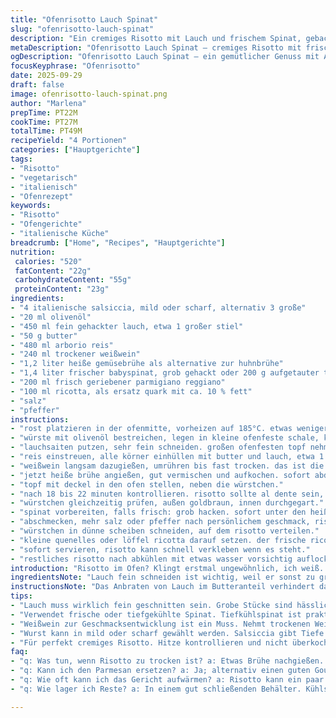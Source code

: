 ```yaml
---
title: "Ofenrisotto Lauch Spinat"
slug: "ofenrisotto-lauch-spinat"
description: "Ein cremiges Risotto mit Lauch und frischem Spinat, gebacken im Ofen mit optionalen würzigen italienischen Würstchen. Die perfekte Balance zwischen Butter, Wein und Parmesan sorgt für Textur und Aroma. Weicher Reis mit bissfestem Kern, begleitet von saftigen Würstchenringen, und verfeinert mit Ricotta-Quenellen. Glutenfrei, ohne Eier und Nüsse. Ideal als Hauptgericht oder als elegante Vorspeise, je nach Portionierung."
metaDescription: "Ofenrisotto Lauch Spinat – cremiges Risotto mit frischem Spinat und Würstchen, ideal als Hauptgericht oder Vorspeise"
ogDescription: "Ofenrisotto Lauch Spinat – ein gemütlicher Genuss mit Aroma von Lauch, Spinat und Parmesan, perfekt zum Teilen"
focusKeyphrase: "Ofenrisotto"
date: 2025-09-29
draft: false
image: ofenrisotto-lauch-spinat.png
author: "Marlena"
prepTime: PT22M
cookTime: PT27M
totalTime: PT49M
recipeYield: "4 Portionen"
categories: ["Hauptgerichte"]
tags:
- "Risotto"
- "vegetarisch"
- "italienisch"
- "Ofenrezept"
keywords:
- "Risotto"
- "Ofengerichte"
- "italienische Küche"
breadcrumb: ["Home", "Recipes", "Hauptgerichte"]
nutrition: 
 calories: "520"
 fatContent: "22g"
 carbohydrateContent: "55g"
 proteinContent: "23g"
ingredients:
- "4 italienische salsiccia, mild oder scharf, alternativ 3 große"
- "20 ml olivenöl"
- "450 ml fein gehackter lauch, etwa 1 großer stiel"
- "50 g butter"
- "480 ml arborio reis"
- "240 ml trockener weißwein"
- "1,2 liter heiße gemüsebrühe als alternative zur huhnbrühe"
- "1,4 liter frischer babyspinat, grob gehackt oder 200 g aufgetauter tiefkühlspinat, gut ausgedrückt"
- "200 ml frisch geriebener parmigiano reggiano"
- "100 ml ricotta, als ersatz quark mit ca. 10 % fett"
- "salz"
- "pfeffer"
instructions:
- "rost platzieren in der ofenmitte, vorheizen auf 185°C. etwas weniger hitze, damit nichts anbrennt."
- "würste mit olivenöl bestreichen, legen in kleine ofenfeste schale, kann auch griffige pfanne sein. zur seite, das öl sorgt für tolle kruste."
- "lauchsaiten putzen, sehr fein schneiden. großen ofenfesten topf nehmen, butter zur hälfte hinein, lauch darin bei mittlerer hitze glasig werden lassen. aufpassen, nicht braun. salzen und pfeffern, sonst fällt der lauch zusammen und wird labbrig."
- "reis einstreuen, alle körner einhüllen mit butter und lauch, etwa 1 bis 2 minuten rühren. reis darf nicht trocken sein, sonst wird er nicht cremig."
- "weißwein langsam dazugießen, umrühren bis fast trocken. das ist die säure für den geschmack. wichtig: reduzierte flüssigkeit gibt aroma und klebrigkeit."
- "jetzt heiße brühe angießen, gut vermischen und aufkochen. sofort abdecken. das abdecken sorgt für eine gleichmäßige garung."
- "topf mit deckel in den ofen stellen, neben die würstchen."
- "nach 18 bis 22 minuten kontrollieren. risotto sollte al dente sein, kern zeigt leichten biss, nicht matschig, aber auch nicht knoch hart."
- "würstchen gleichzeitig prüfen, außen goldbraun, innen durchgegart."
- "spinat vorbereiten, falls frisch: grob hacken. sofort unter den heißen risotto mischen, dabei butter und Parmesan zügig unterrühren. butter gibt glanz und sämigkeit, parmigiano bringt würze und bindet die masse."
- "abschmecken, mehr salz oder pfeffer nach persönlichem geschmack, risotto lebt von der würze."
- "würstchen in dünne scheiben schneiden, auf dem risotto verteilen."
- "kleine quenelles oder löffel ricotta darauf setzen. der frische ricotta dient als kühlender kontrast."
- "sofort servieren, risotto kann schnell verkleben wenn es steht."
- "restliches risotto nach abkühlen mit etwas wasser vorsichtig auflockern und neu erhitzen, nicht mehr backen."
introduction: "Risotto im Ofen? Klingt erstmal ungewöhnlich, ich weiß. Aber diese alte Methode habe ich vor Jahren gelernt und nie wieder auf herkömmliche Weise gemacht. Der Trick liegt in der gleichmäßigen Temperatur und der geduldigen Garung unter Deckel. Statt ständig zu rühren, lässt man die Flüssigkeit langsam vom Reis aufnehmen. Für das Aroma habe ich Lauch gewählt und statt Spinat tiefgekühlten Blattspinat, weil das unkomplizierter ist. Die Würstchen geben Biss und Tiefe; wer Vegetarier ist, lässt sie einfach weg und nimmt mehr Brühe oder ein wenig Pilzpulver für Umami. Unbedingt den Reis nicht von Anfang an zu trocken kochen, sonst knackige Körner sind passé, Stichwort Timing, zwischen bissfest und matschig dünn."
ingredientsNote: "Lauch fein schneiden ist wichtig, weil er sonst zu grob bleibt und unangenehm knackig. Für aromatische Würstchen eignen sich sowohl milde als auch scharfe Salsiccia, je nach Geschmack. Olivenöl zum Anbraten reicht völlig aus, Butter dann zum Verfeinern. Wer keine Hühnerbrühe mag, nimmt Gemüsebrühe, wird etwas leichter in der Note. Weißwein ruhig trockenen nehmen; Alkohol verkocht fast vollständig, lässt Würze zurück. Ricotta für die Frische, alternativ Quark mit leichtem Wasseranteil, bringt angenehme Säure und eine cremige Textur. Parmigiano Reggiano frisch gerieben, nicht vorgeriebenes Pulver, sonst fehlt der Geschmackskick."
instructionsNote: "Das Anbraten von Lauch im Butteranteil verhindert das Anbrennen, wichtig für den Geschmack. Die reduzierende Wirkung des Weins dient als Säurekick und bindet die Aromen. Den Reis nicht ständig rühren, sonst wird die Oberfläche zu klebrig. Durch das Backen im Ofen verteilt sich die Hitze gleichmäßig, so dass die Körner konstant garkochen und nicht anbrennen. Es ist hilfreich, die Bratwürste separat zu garen, damit sie schön knusprig werden. Nach dem Backen den frischen Spinat sofort unterheben, Hitze macht ihn weich und verleiht Frische. Butter und Parmesan sorgen für Cremigkeit und runden ab. Die Ricotta-Quenelles erst vor dem Servieren setzen, sonst verlieren sie ihre frische Textur. Wer das Risotto nochmal aufwärmt, gießt etwas Wasser dazu, damit es nicht trocken wird."
tips:
- "Lauch muss wirklich fein geschnitten sein. Grobe Stücke sind hässlich und knackig. Tobt euch aus, schneiden ist wichtig. Küchentechnik sollte Spaß machen. Geduld zeigen. Erst anbraten, dann weichmachen."
- "Verwendet frische oder tiefgekühlte Spinat. Tiefkühlspinat ist praktisch; austrocknen vermeiden. Fresh wird wunderbar weich. Das Aroma bleibt erhalten. Und nochmals, gebt die Hitze zurück, wenn er daruntermischt wird."
- "Weißwein zur Geschmacksentwicklung ist ein Muss. Nehmt trockenen Wein, nicht süß. Alkohol verkocht, hinterlässt Aroma. Kontrolle dabei: langsam hinzufügen. Aber nicht zu flüssig. Immer umrühren bis fast trocken."
- "Wurst kann in mild oder scharf gewählt werden. Salsiccia gibt Tiefe. Für Vegetarier – einfach weglassen. Dann mehr Brühe dazunehmen. Pilze oder Pilzgewürz können auch helfen; Umami steht obenan. Immer Backrohr daneben kontrollieren."
- "Für perfekt cremiges Risotto. Hitze kontrollieren und nicht überkochend. Rühren ist nur ganz am Anfang wichtig. Dann einfach geduldig sein und die Abdeckung lassen. Ein Versuch, damit die Struktur schön bleibt."
faq:
- "q: Was tun, wenn Risotto zu trocken ist? a: Etwas Brühe nachgießen. Einfach das zufügen. Schließlich kurz umrühren. Aufpassen, dass nichts anbrennt. Immer wieder testessen."
- "q: Kann ich den Parmesan ersetzen? a: Ja; alternativ einen guten Gouda verwenden. Oder Pecorino. Wichtig ist, dass der Käse frisch gerieben ist. Sonst geht Geschmack verloren."
- "q: Wie oft kann ich das Gericht aufwärmen? a: Risotto kann ein paar Mal aufgefrischt werden. Aber; wenig Wasser ist wichtig. Langsam bei mittlerer Hitze erhitzen. Wiedererwärmen nicht zu lange."
- "q: Wie lager ich Reste? a: In einem gut schließenden Behälter. Kühlschrank ist wichtig. Ein paar Tage halten sie sich. Vor dem Essen aber checken, ob alles gut ist."

---
```

